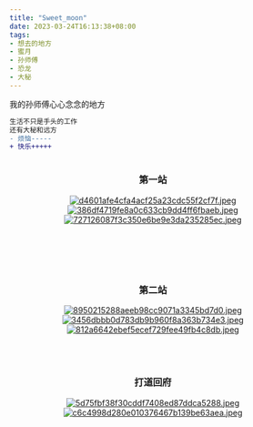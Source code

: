 ```yaml
---
title: "Sweet_moon"
date: 2023-03-24T16:13:38+08:00
tags:
- 想去的地方
- 蜜月
- 孙师傅
- 恐龙
- 大秘
---
```


我的孙师傅心心念念的地方
```diff 
生活不只是手头的工作
还有大秘和远方
- 烦恼-----
+ 快乐+++++
```
``` 

```


### <center>第一站</center>
<div align="center">

[![d4601afe4cfa4acf25a23cdc55f2cf7f.jpeg](https://s1.imagehub.cc/images/2023/03/28/d4601afe4cfa4acf25a23cdc55f2cf7f.jpeg)](https://www.imagehub.cc/image/ali-drabo-14639339.ZWIjT)
[![386df4719fe8a0c633cb9dd4ff6fbaeb.jpeg](https://s1.imagehub.cc/images/2023/03/28/386df4719fe8a0c633cb9dd4ff6fbaeb.jpeg)](https://www.imagehub.cc/image/effrey-czum.ZWwId)
[![727126087f3c350e6be9e3da235285ec.jpeg](https://s1.imagehub.cc/images/2023/03/28/727126087f3c350e6be9e3da235285ec.jpeg)](https://www.imagehub.cc/image/frederico-erthal-3571571.ZWl9O)

[//]: # ( <img src="https://github.com/konglong87/konglong87.github.io/blob/main/blog/public/pics/ali-drabo-14639339.jpg?raw=true">)
[//]: # ( <img src="https://github.com/konglong87/konglong87.github.io/blob/main/blog/public/pics/effrey-czum.jpg?raw=true">)
[//]: # ( <img src="https://github.com/konglong87/konglong87.github.io/blob/main/blog/public/pics/frederico-erthal-3571571.jpg?raw=true">)
</div>

[//]: # ()
[//]: # (![]&#40;https://github.com/konglong87/konglong87.github.io/blob/main/blog/public/pics/ali-drabo-14639339.jpg?raw=true&#41;)
[//]: # (![]&#40;https://github.com/konglong87/konglong87.github.io/blob/main/blog/public/pics/effrey-czum.jpg?raw=true&#41;)
[//]: # (![]&#40;https://github.com/konglong87/konglong87.github.io/blob/main/blog/public/pics/frederico-erthal-3571571.jpg?raw=true&#41;)
<br/>
<br/>
------

### <center>第二站</center>
<center>


[![8950215288aeeb98cc9071a3345bd7d0.jpeg](https://s1.imagehub.cc/images/2023/03/28/8950215288aeeb98cc9071a3345bd7d0.jpeg)](https://www.imagehub.cc/image/2melik.ZW1FR)
[![3456dbbb0d783db9b960f8a363b734e3.jpeg](https://s1.imagehub.cc/images/2023/03/28/3456dbbb0d783db9b960f8a363b734e3.jpeg)](https://www.imagehub.cc/image/2pasad-p.ZOYYj)
[![812a6642ebef5ecef729fee49fb4c8db.jpeg](https://s1.imagehub.cc/images/2023/03/28/812a6642ebef5ecef729fee49fb4c8db.jpeg)](https://www.imagehub.cc/image/2phfhdfh.ZWrko)

[//]: # (<img src="https://github.com/konglong87/konglong87.github.io/blob/main/blog/public/pics/melikeobscura-15880109.jpg?raw=true&#41;">)
[//]: # (<img src="https://github.com/konglong87/konglong87.github.io/blob/main/blog/public/pics/pasad-photo-maldives-3293148.jpg?raw=true&#41;">)
[//]: # (<img src="https://github.com/konglong87/konglong87.github.io/blob/main/blog/public/pics/ph%C3%B9ng-nh%E1%BB%B1t-5615832.jpg?raw=true&#41;">)
</center>
<br/>
<br/>


### <center>打道回府</center>
<center>

[![5d75fbf38f30cddf7408ed87ddca5288.jpeg](https://s1.imagehub.cc/images/2023/03/28/5d75fbf38f30cddf7408ed87ddca5288.jpeg)](https://www.imagehub.cc/image/h222222221.ZW6Ok)
[![c6c4998d280e010376467b139be63aea.jpeg](https://s1.imagehub.cc/images/2023/03/28/c6c4998d280e010376467b139be63aea.jpeg)](https://www.imagehub.cc/image/love.ZWBF7)

[//]: # (<img src="https://github.com/konglong87/konglong87.github.io/blob/main/blog/public/pics/pixabay-237272.jpg?raw=true&#41;">)
[//]: # (<img src="https://github.com/konglong87/konglong87.github.io/blob/main/blog/public/pics/pixabay-269583.jpg?raw=true&#41;">)
</center>

